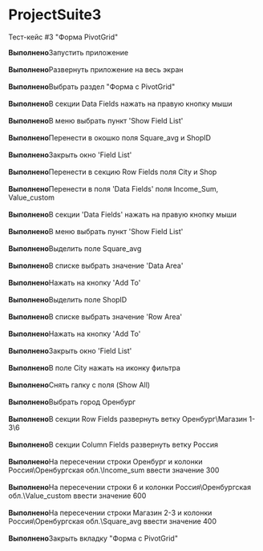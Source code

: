# ProjectSuite3  
 
Тест-кейс #3 "Форма PivotGrid"  

<b>Выполнено</b>Запустить приложение<br>  
<b>Выполнено</b>Развернуть приложение на весь экран<br>  
<b>Выполнено</b>Выбрать раздел "Форма с PivotGrid"<br>  
<b>Выполнено</b>В секции Data Fields нажать на правую кнопку мыши<br>  
<b>Выполнено</b>В меню выбрать пункт 'Show Field List'<br>  
<b>Выполнено</b>Перенести в окошко поля Square_avg и ShopID<br>  
<b>Выполнено</b>Закрыть окно 'Field List'<br>  
<b>Выполнено</b>Перенести в секцию Row Fields поля City и Shop<br>  
<b>Выполнено</b>Перенести в поля 'Data Fields' поля Income_Sum, Value_custom<br>  
<b>Выполнено</b>В секции 'Data Fields' нажать на правую кнопку мыши<br>  
<b>Выполнено</b>В меню выбрать пункт 'Show Field List'<br>  
<b>Выполнено</b>Выделить поле Square_avg<br>  
<b>Выполнено</b>В списке выбрать значение 'Data Area'<br>  
<b>Выполнено</b>Нажать на кнопку 'Add To'<br>  
<b>Выполнено</b>Выделить поле ShopID<br>  
<b>Выполнено</b>В списке выбрать значение 'Row Area'<br>  
<b>Выполнено</b>Нажать на кнопку 'Add To'<br>  
<b>Выполнено</b>Закрыть окно 'Field List'<br>  
<b>Выполнено</b>В поле City нажать на иконку фильтра<br>  
<b>Выполнено</b>Снять галку с поля (Show All)<br>  
<b>Выполнено</b>Выбрать город Оренбург<br>  
<b>Выполнено</b>В секции Row Fields развернуть ветку Оренбург\Магазин 1-3\6<br>  
<b>Выполнено</b>В секции Column Fields развернуть ветку Россия<br>  
<b>Выполнено</b>На пересечении строки Оренбург и колонки Россия\Оренбургская обл.\Income_sum ввести значение 300<br>  
<b>Выполнено</b>На пересечении строки 6 и колонки Россия\Оренбургская обл.\Value_custom ввести значение 600<br>  
<b>Выполнено</b>На пересечении строки Магазин 2-3 и колонки Россия\Оренбургская обл.\Square_avg ввести значение 400<br>  
<b>Выполнено</b>Закрыть вкладку "Форма с PivotGrid"<br> 
